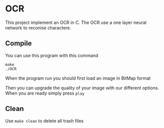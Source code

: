 # OCR

This project implement an OCR in C. The OCR use a one layer neural network to reconise charactere.

## Compile

You can use this program with this command

```
make
./OCR
```

When the program run you should first load an image in BitMap format

Then you can upgrade the quality of your image with our different options. When you are ready simply press ```play```

## Clean

Use ```make clean``` to delete all trash files